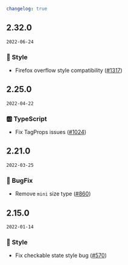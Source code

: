 ```yaml
changelog: true
```

## 2.32.0

`2022-06-24`

### 💅 Style

- Firefox overflow style compatibility ([#1317](https://github.com/arco-design/arco-design-vue/pull/1317))


## 2.25.0

`2022-04-22`

### 🆎 TypeScript

- Fix TagProps issues ([#1024](https://github.com/arco-design/arco-design-vue/pull/1024))


## 2.21.0

`2022-03-25`

### 🐛 BugFix

- Remove `mini` size type ([#860](https://github.com/arco-design/arco-design-vue/pull/860))


## 2.15.0

`2022-01-14`

### 💅 Style

- Fix checkable state style bug ([#570](https://github.com/arco-design/arco-design-vue/pull/570))

